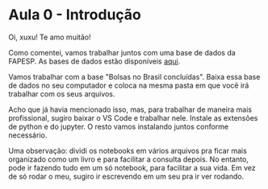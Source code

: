# Aula 0 - Introdução

Oi, xuxu! Te amo muitão!

Como comentei, vamos trabalhar juntos com uma base de dados da FAPESP. As bases de dados estão disponíveis [aqui](https://bv.fapesp.br/pt/pesquisa/download_projetos/).

Vamos trabalhar com a base "Bolsas no Brasil concluídas". Baixa essa base de dados no seu computador e coloca na mesma pasta em que você irá trabalhar com os seus arquivos.

Acho que já havia mencionado isso, mas, para trabalhar de maneira mais profissional, sugiro baixar o VS Code e trabalhar nele. Instale as extensões de python e do jupyter. O resto vamos instalando juntos conforme necessário.

Uma observação: dividi os notebooks em vários arquivos pra ficar mais organizado como um livro e para facilitar a consulta depois. No entanto, pode ir fazendo tudo em um só notebook, para facilitar a sua vida. Em vez de só rodar o meu, sugiro ir escrevendo em um seu pra ir ver rodando.

```{tableofcontents}
```